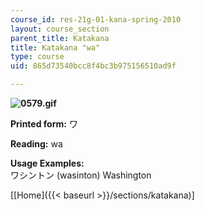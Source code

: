 ```yaml
---
course_id: res-21g-01-kana-spring-2010
layout: course_section
parent_title: Katakana
title: Katakana "wa"
type: course
uid: 865d73540bcc8f4bc3b975156510ad9f

---
```


**![0579.gif](/coursemedia/res-21g-01-kana-spring-2010/63c37556d4746a9a7bcc57389f4087e6_0579.gif)**

**Printed form:** ワ

**Reading:** wa

**Usage Examples:**  
ワシントン (wasinton) Washington

\[[Home]({{< baseurl >}}/sections/katakana)\]